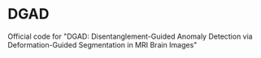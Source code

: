 # DGAD
Official code for "DGAD: Disentanglement-Guided Anomaly Detection via Deformation-Guided Segmentation in MRI Brain Images"
